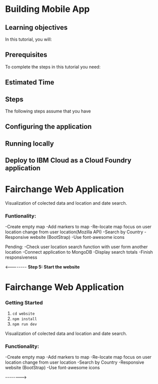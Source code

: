 # Building Mobile App


## Learning objectives

In this tutorial, you will:



## Prerequisites

To complete the steps in this tutorial you need:


## Estimated Time 


## Steps
The following steps assume that you have 


## Configuring the application

## Running locally

## Deploy to IBM Cloud as a Cloud Foundry application


























Fairchange Web Application 
======

Visualization of colected data and location and date search.

### Funtionality:
-Create empty map 
-Add markers to map
-Re-locate map focus on user location change from user location(Mozilla API)
-Search by Country
-Responsive website (BootStrap)
-Use font-awesome icons

Pending:
-Check user location search function with user form another location
-Connect application to MongoDB
-Display search totals
-Finish responsiveness 

<--------
**Step 5: Start the website**

Fairchange Web Application 
======

### Getting Started

1) `cd website`
2) `npm install`
3) `npm run dev`

Visualization of colected data and location and date search.

### Functionality:
-Create empty map
-Add markers to map
-Re-locate map focus on user location change from user location
-Search by Country
-Responsive website (BootStrap)
-Use font-awesome icons 



-------->